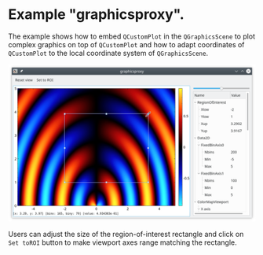 # Example "graphicsproxy".

The example shows how to embed `QCustomPlot` in the `QGraphicsScene` to plot complex graphics on top of `QCustomPlot` and how to adapt coordinates of `QCustomPlot`
to the local coordinate system of `QGraphicsScene`.

![celleditors](../../doc/graphicsproxy.png)

Users can adjust the size of the region-of-interest rectangle and click on `Set toROI` button to make viewport axes range matching the rectangle.

